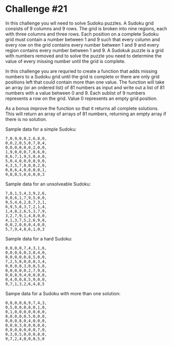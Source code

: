 # Challenge #21

In this challenge you wll need to solve Sudoku puzzles. A Sudoku grid consists of 9 columns and 9 rows. The grid is broken into nine regions, each with three columns and three rows. Each position on a complete Sudoku grid must contain a number between 1 and 9 such that every column and every row on the grid contains every number between 1 and 9 and every region contains every number between 1 and 9. A Sudokuk puzzle is a grid with numbers removed and to solve the puzzle you need to determine the value of every missing number until the grid is complete.

In this challenge you are requried to create a function that adds missing numbers to a Sudoku grid until the grid is complete or there are only grid positions left that could contain more than one value. The function will take an array (or an ordered list) of 81 numbers as input and write out a list of 81 numbers with a value between 0 and 9. Each sublist of 9 numbers represents a row on the grid. Value 0 represents an empty grid position.

As a bonus improve the function so that it returns all complete solutions. This will return an array of arrays of 81 numbers, returning an empty array if there is no solution.

Sample data for a simple Sudoku:

```
7,0,9,0,0,2,6,8,0,
0,0,2,0,5,0,7,0,4,
0,0,0,0,0,0,2,0,0,
1,9,0,0,0,7,0,6,0,
8,6,7,1,9,5,0,4,0,
5,0,4,0,0,0,0,9,0,
4,3,5,7,8,0,0,2,0,
0,0,6,4,0,0,0,0,1,
9,8,0,5,0,6,0,0,3
```
Sample data for an unsolveable Sudoku:

```
7,8,1,5,4,3,9,2,6,
0,0,6,1,7,9,5,0,0,
9,5,4,6,2,8,7,3,1,
6,9,5,8,3,7,2,1,4,
1,4,8,2,6,5,3,7,9,
3,2,7,9,1,4,8,0,0,
4,1,3,7,5,2,6,9,8,
0,0,2,0,0,0,4,0,0,
5,7,9,4,8,6,1,0,3
```
Sample data for a hard Sudoku:

```
0,0,0,0,7,4,3,1,6,
0,0,0,6,0,3,8,4,0,
0,0,0,0,0,8,5,0,0,
7,2,5,8,0,0,0,3,4,
0,0,0,0,3,0,0,5,0,
0,0,0,0,0,2,7,9,8,
0,0,8,9,4,0,0,0,0,
0,4,0,0,8,5,9,0,0,
9,7,1,3,2,6,4,8,5
```
Sampe data for a Sudoku with more than one solution:

```
0,8,0,0,0,9,7,4,3,
0,5,0,0,0,8,0,1,0,
0,1,0,0,0,0,0,0,0,
8,0,0,0,0,5,0,0,0,
0,0,0,8,0,4,0,0,0,
0,0,0,3,0,0,0,0,6,
0,0,0,0,0,0,0,7,0,
0,3,0,5,0,0,0,8,0,
9,7,2,4,0,0,0,5,0
```
